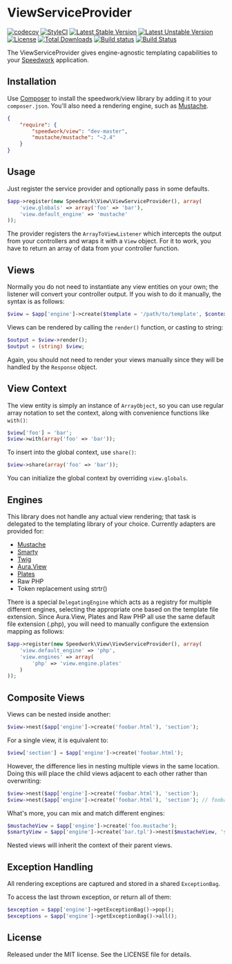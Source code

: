 ViewServiceProvider
===================
[![codecov](https://codecov.io/gh/speedwork/view/branch/master/graph/badge.svg)](https://codecov.io/gh/speedwork/view)
[![StyleCI](https://styleci.io/repos/37059354/shield)](https://styleci.io/repos/37059354)
[![Latest Stable Version](https://poser.pugx.org/speedwork/view/v/stable)](https://packagist.org/packages/speedwork/view)
[![Latest Unstable Version](https://poser.pugx.org/speedwork/view/v/unstable)](https://packagist.org/packages/speedwork/view)
[![License](https://poser.pugx.org/speedwork/view/license)](https://packagist.org/packages/speedwork/view)
[![Total Downloads](https://poser.pugx.org/speedwork/view/downloads)](https://packagist.org/packages/speedwork/view)
[![Build status](https://ci.appveyor.com/api/projects/status/10aw52t4ga4kek27?svg=true)](https://ci.appveyor.com/project/2stech/view)
[![Build Status](https://travis-ci.org/speedwork/view.svg?branch=master)](https://travis-ci.org/speedwork/view)

The ViewServiceProvider gives engine-agnostic templating capabilities to your [Speedwork][1] application.

Installation
------------

Use [Composer][2] to install the speedwork/view library by adding it to your `composer.json`. You'll also need a rendering engine, such as [Mustache][3].

```json
{
    "require": {
        "speedwork/view": "dev-master",
        "mustache/mustache": "~2.4"
    }
}
```

Usage
-----

Just register the service provider and optionally pass in some defaults.

```php
$app->register(new Speedwork\View\ViewServiceProvider(), array(
    'view.globals' => array('foo' => 'bar'),
    'view.default_engine' => 'mustache'
));
```

The provider registers the `ArrayToViewListener` which intercepts the output from your controllers and wraps it with a `View` object. For it to work, you have to return an array of data from your controller function.

Views
-----

Normally you do not need to instantiate any view entities on your own; the listener will convert your controller output. If you wish to do it manually, the syntax is as follows:

```php
$view = $app['engine']->create($template = '/path/to/template', $context = array('foo' => 'bar'));
```

Views can be rendered by calling the `render()` function, or casting to string:

```php
$output = $view->render();
$output = (string) $view;
```

Again, you should not need to render your views manually since they will be handled by the `Response` object.

View Context
------------

The view entity is simply an instance of `ArrayObject`, so you can use regular array notation to set the context, along with convenience functions like `with()`:

```php
$view['foo'] = 'bar';
$view->with(array('foo' => 'bar'));
```

To insert into the global context, use `share()`:

```php
$view->share(array('foo' => 'bar'));
```

You can initialize the global context by overriding `view.globals`.

Engines
-------

This library does not handle any actual view rendering; that task is delegated to the templating library of your choice. Currently adapters are provided for:

* [Mustache][3]
* [Smarty][4]
* [Twig][5]
* [Aura.View][6]
* [Plates][7]
* Raw PHP
* Token replacement using strtr()

There is a special `DelegatingEngine` which acts as a registry for multiple different engines, selecting the appropriate one based on the template file extension. Since Aura.View, Plates and Raw PHP all use the same default file extension (.php), you will need to manually configure the extension mapping as follows:

```php
$app->register(new Speedwork\View\ViewServiceProvider(), array(
    'view.default_engine' => 'php',
    'view.engines' => array(
        'php' => 'view.engine.plates'
    )
));
```

Composite Views
---------------

Views can be nested inside another:

```php
$view->nest($app['engine']->create('foobar.html'), 'section');
```

For a single view, it is equivalent to:

```php
$view['section'] = $app['engine']->create('foobar.html');
```

However, the difference lies in nesting multiple views in the same location. Doing this will place the child views adjacent to each other rather than overwriting:

```php
$view->nest($app['engine']->create('foobar.html'), 'section');
$view->nest($app['engine']->create('foobar.html'), 'section'); // foobar.html is now repeated twice
```

What's more, you can mix and match different engines:

```php
$mustacheView = $app['engine']->create('foo.mustache');
$smartyView = $app['engine']->create('bar.tpl')->nest($mustacheView, 'section');
```

Nested views will inherit the context of their parent views.

Exception Handling
------------------

All rendering exceptions are captured and stored in a shared `ExceptionBag`.

To access the last thrown exception, or return all of them:

```php
$exception = $app['engine']->getExceptionBag()->pop();
$exceptions = $app['engine']->getExceptionBag()->all();
```

License
-------

Released under the MIT license. See the LICENSE file for details.

[1]: http://github.com/speedwork
[2]: http://getcomposer.org
[3]: http://mustache.github.io
[4]: http://www.smarty.net
[5]: http://twig.sensiolabs.org
[6]: http://github.com/auraphp/Aura.View
[7]: http://platesphp.com
